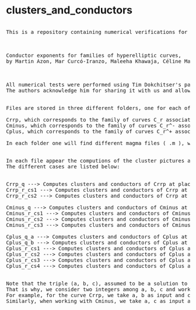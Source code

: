 # clusters_and_conductors
<pre>

This is a repository containing numerical verifications for the computations done in the preprint


  
Conductor exponents for families of hyperelliptic curves, 
by Martin Azon, Mar Curcó-Iranzo, Maleeha Khawaja, Céline Maistret and Diana Mocanu.

  
  
All numerical tests were performed using Tim Dokchitser's package "clusters.m". 
The authors acknowledge him for sharing it with us and allowing us to use it.

  
Files are stored in three different folders, one for each of the families of curves studied in the article:

Crrp, which corresponds to the family of curves C_r associated to the equation of signature (r, r, p),
Cminus, which corresponds to the family of curves C_r^- associated to the equation of signature (p, p, r),
Cplus, which corresponds to the family of curves C_r^+ associated to the equation of signature (p, p, r).

In each folder one will find different magma files ( .m ), with the corresponding output in text format ( .txt ).

  
In each file appear the computions of the cluster pictures and conductor exponents of the corresponding curve in a specific case. 
The different cases are listed below:

  
Crrp_q ---> Computes clusters and conductors of Crrp at places dividing ab, different from 2, r.
Crrp_r_cs1 ---> Computes clusters and conductors of Crrp at r when r does not divide ab.
Crrp_r_cs2 ---> Computes clusters and conductors of Crrp at r when r divides ab.

Cminus_q ---> Computes clusters and conductors of Cminus at places dividing a, different from 2, r.
Cminus_r_cs1 ---> Computes clusters and conductors of Cminus at r when r does not divide ab and the defining polynomial gminus is reducible.
Cminus_r_cs2 ---> Computes clusters and conductors of Cminus at r when r does not divide ab and the defining polynomial gminus is irreducible.
Cminus_r_cs3 ---> Computes clusters and conductors of Cminus at r when r divides ab.

Cplus_q_a ---> Computes clusters and conductors of Cplus at places dividing a, different from 2, r.
Cplus_q_b ---> Computes clusters and conductors of Cplus at places dividing b, different from 2, r.
Cplus_r_cs1 ---> Computes clusters and conductors of Cplus at r when r does not divide ab and the polynomial gminus is reducible.
Cplus_r_cs2 ---> Computes clusters and conductors of Cplus at r when r does not divide ab and the polynomial gminus is irreducible.
Cplus_r_cs3 ---> Computes clusters and conductors of Cplus at r when r divides a.
Cplus_r_cs4 ---> Computes clusters and conductors of Cplus at r when r divides b.

  
Note that the triple (a, b, c), assumed to be a solution to the diophantine equation, in general does not exists. 
That is why, we consider two integers among a, b, c and work only with the r-th or p-th power of the remaining one. 
For example, for the curve Crrp, we take a, b as input and consider only cp := a^r + b^r, which is an integer, but its p-th root is not.
Similarly, when working with Cminus, we take a, c as input and consider only bp := c^r - a^p. 

</pre>

